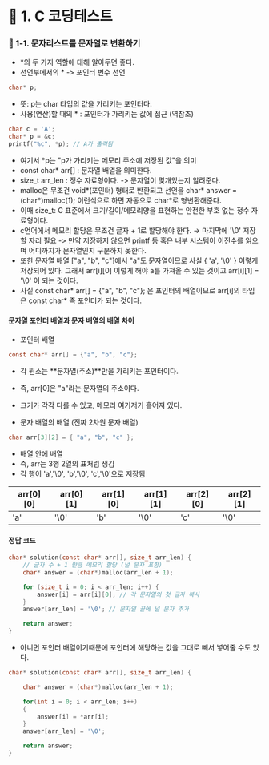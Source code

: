 # 📌 1. C 코딩테스트
### 📌 1-1. 문자리스트를 문자열로 변환하기
- *의 두 가지 역할에 대해 알아두면 좋다.
- 선언부에서의 * -> 포인터 변수 선언
```c
char* p;
```
- 뜻: p는 char 타입의 값을 가리키는 포인터다.
- 사용(연산)할 때의 * : 포인터가 가리키는 값에 접근 (역참조)
```c
char c = 'A';
char* p = &c;
printf("%c", *p); // A가 출력됨
```
- 여기서 *p는 "p가 가리키는 메모리 주소에 저장된 값"을 의미
- const char* arr[] : 문자열 배열을 의미한다. 
- size_t arr_len : 정수 자료형이다. -> 문자열이 몇개있는지 알려준다. 
- malloc은 무조건 void*(포인터) 형태로 반환되고 선언을 char* answer = (char*)malloc(1); 이런식으로 하면 자동으로 char*로 형변환해준다.
- 이때 size_t: C 표준에서 크기/길이/메모리양을 표현하는 안전한 부호 없는 정수 자료형이다.
- c언어에서 메모리 할당은 무조건 글자 + 1로 할당해야 한다. → 마지막에 '\0' 저장할 자리 필요 -> 만약 저장하지 않으면 printf 등 혹은 내부 시스템이 이진수를 읽으며 어디까지가 문자열인지 구분하지 못한다.
- 또한 문자열 배열 ["a", "b", "c"]에서 "a"도 문자열이므로 사실 { 'a', '\0' } 이렇게 저장되어 있다. 그래서 arr[i][0] 이렇게 해야 a를 가져올 수 있는 것이고 arr[i][1] = '\0' 이 되는 것이다.
- 사실 const char* arr[] = {"a", "b", "c"}; 은 포인터의 배열이므로 arr[i]의 타입은 const char* 즉 포인터가 되는 것이다. 

#### 문자열 포인터 배열과 문자 배열의 배열 차이
- 포인터 배열
```c
const char* arr[] = {"a", "b", "c"};
```
- 각 원소는 **문자열(주소)**만을 가리키는 포인터이다.
- 즉, arr[0]은 "a"라는 문자열의 주소이다.
- 크기가 각각 다를 수 있고, 메모리 여기저기 흩어져 있다.

- 문자 배열의 배열 (진짜 2차원 문자 배열)
```c
char arr[3][2] = { "a", "b", "c" };
```
- 배열 안에 배열
- 즉, arr는 3행 2열의 표처럼 생김
- 각 행이 'a','\0', 'b','\0', 'c','\0'으로 저장됨

| arr\[0]\[0] | arr\[0]\[1] | arr\[1]\[0] | arr\[1]\[1] | arr\[2]\[0] | arr\[2]\[1] |
| ----------- | ----------- | ----------- | ----------- | ----------- | ----------- |
| 'a'         | '\0'        | 'b'         | '\0'        | 'c'         | '\0'        |

#### 정답 코드
```c
char* solution(const char* arr[], size_t arr_len) {
    // 글자 수 + 1 만큼 메모리 할당 (널 문자 포함)
    char* answer = (char*)malloc(arr_len + 1);

    for (size_t i = 0; i < arr_len; i++) {
        answer[i] = arr[i][0]; // 각 문자열의 첫 글자 복사
    }
    answer[arr_len] = '\0'; // 문자열 끝에 널 문자 추가

    return answer;
}
```
- 아니면 포인터 배열이기때문에 포인터에 해당하는 값을 그대로 빼서 넣어줄 수도 있다.
```c
char* solution(const char* arr[], size_t arr_len) {

    char* answer = (char*)malloc(arr_len + 1);

    for(int i = 0; i < arr_len; i++)
    {
        answer[i] = *arr[i];
    }
    answer[arr_len] = '\0';

    return answer;
}
``` 